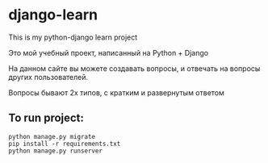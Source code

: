 # django-learn
This is my python-django learn project

Это мой учебный проект, написанный на Python + Django

На данном сайте вы можете создавать вопросы, и отвечать на вопросы других пользователей.

Вопросы бывают 2х типов, с кратким и развернутым ответом

## To run project:
```
python manage.py migrate
pip install -r requirements.txt
python manage.py runserver
```

